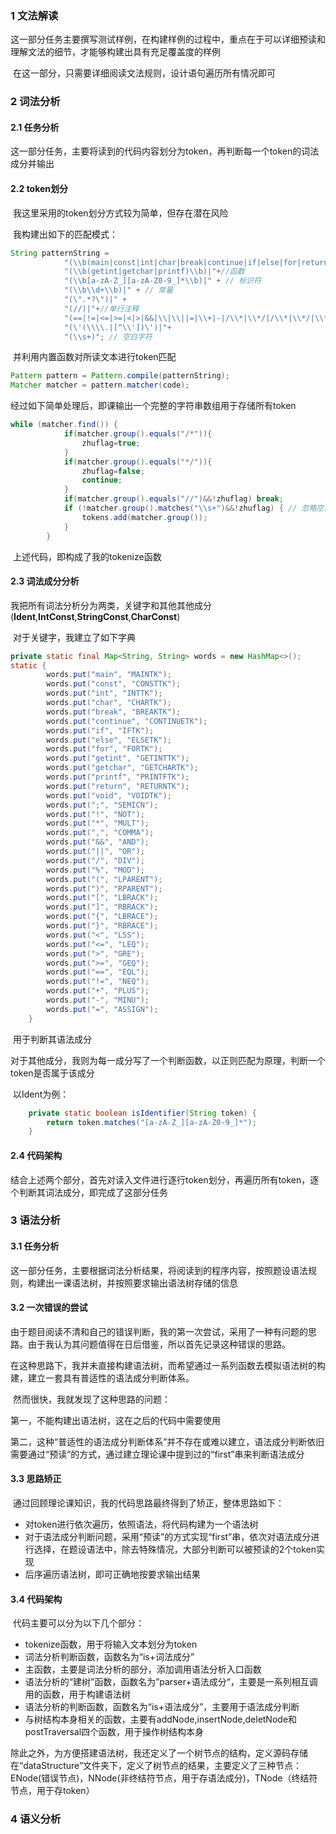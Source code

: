 ### 1 文法解读

​		这一部分任务主要撰写测试样例，在构建样例的过程中，重点在于可以详细预读和理解文法的细节，才能够构建出具有充足覆盖度的样例

​		在这一部分，只需要详细阅读文法规则，设计语句遍历所有情况即可

### 2 词法分析

#### 2.1 任务分析

​		这一部分任务，主要将读到的代码内容划分为token，再判断每一个token的词法成分并输出

#### 2.2 token划分

​		我这里采用的token划分方式较为简单，但存在潜在风险

​		我构建出如下的匹配模式：

```java
String patternString = 
            "(\\b(main|const|int|char|break|continue|if|else|for|return|void|while)\\b)|" + // 关键字
            "(\\b(getint|getchar|printf)\\b)|"+//函数
            "(\\b[a-zA-Z_][a-zA-Z0-9_]*\\b)|" + // 标识符
            "(\\b\\d+\\b)|" + // 常量
            "(\".*?\")|" +
            "(//)|"+//单行注释
            "(==|!=|<=|>=|<|>|&&|\\|\\||=|\\+|-|/\\*|\\*/|/\\*|\\*/|\\*|/|%|\\{|\\}|\\(|\\)|\\[|\\]|;|,|&|!|\\|)|" + // 操作符
            "(\'(\\\\.|[^\\'])\')|"+
            "(\\s+)"; // 空白字符
```

​		并利用内置函数对所读文本进行token匹配

```java
Pattern pattern = Pattern.compile(patternString);
Matcher matcher = pattern.matcher(code);
```

​		经过如下简单处理后，即课输出一个完整的字符串数组用于存储所有token

```java
while (matcher.find()) {
            if(matcher.group().equals("/*")){
                zhuflag=true;
            }
            if(matcher.group().equals("*/")){
                zhuflag=false;
                continue;
            }
            if(matcher.group().equals("//")&&!zhuflag) break;
            if (!matcher.group().matches("\\s+")&&!zhuflag) { // 忽略空白字符
                tokens.add(matcher.group());
            }
        }
```

​			上述代码，即构成了我的tokenize函数

#### 2.3 词法成分分析

​		我把所有词法分析分为两类，关键字和其他其他成分(**Ident**,**IntConst**,**StringConst**,**CharConst**)

​		对于关键字，我建立了如下字典

```java
private static final Map<String, String> words = new HashMap<>();
static {
        words.put("main", "MAINTK");
        words.put("const", "CONSTTK");
        words.put("int", "INTTK");
        words.put("char", "CHARTK");
        words.put("break", "BREAKTK");
        words.put("continue", "CONTINUETK");
        words.put("if", "IFTK");
        words.put("else", "ELSETK");
        words.put("for", "FORTK");
        words.put("getint", "GETINTTK");
        words.put("getchar", "GETCHARTK");
        words.put("printf", "PRINTFTK");
        words.put("return", "RETURNTK");
        words.put("void", "VOIDTK");
        words.put(";", "SEMICN");
        words.put("!", "NOT");
        words.put("*", "MULT");
        words.put(",", "COMMA");
        words.put("&&", "AND");
        words.put("||", "OR");
        words.put("/", "DIV");
        words.put("%", "MOD");
        words.put("(", "LPARENT");
        words.put(")", "RPARENT");
        words.put("[", "LBRACK");
        words.put("]", "RBRACK");
        words.put("{", "LBRACE");
        words.put("}", "RBRACE");
        words.put("<", "LSS");
        words.put("<=", "LEQ");
        words.put(">", "GRE");
        words.put(">=", "GEQ");
        words.put("==", "EQL");
        words.put("!=", "NEQ");
        words.put("+", "PLUS");
        words.put("-", "MINU");
        words.put("=", "ASSIGN");
    }
```

​		用于判断其语法成分

​		对于其他成分，我则为每一成分写了一个判断函数，以正则匹配为原理，判断一个token是否属于该成分

​		以Ident为例：

```java
    private static boolean isIdentifier(String token) {
        return token.matches("[a-zA-Z_][a-zA-Z0-9_]*");
    }
```

#### 2.4 代码架构

​		结合上述两个部分，首先对读入文件进行逐行token划分，再遍历所有token，逐个判断其词法成分，即完成了这部分任务

### 3 语法分析

#### 3.1 任务分析

​		这一部分任务，主要根据词法分析结果，将阅读到的程序内容，按照题设语法规则，构建出一课语法树，并按照要求输出语法树存储的信息

#### 3.2 一次错误的尝试

​		由于题目阅读不清和自己的错误判断，我的第一次尝试，采用了一种有问题的思路。由于我认为其问题值得在日后借鉴，所以首先记录这种错误的思路。

​		在这种思路下，我并未直接构建语法树，而希望通过一系列函数去模拟语法树的构建，建立一套具有普适性的语法成分判断体系。

​		然而很快，我就发现了这种思路的问题：

第一，不能构建出语法树，这在之后的代码中需要使用

第二，这种“普适性的语法成分判断体系”并不存在或难以建立，语法成分判断依旧需要通过“预读”的方式，通过建立理论课中提到过的“first”串来判断语法成分

#### 3.3 思路矫正

​		通过回顾理论课知识，我的代码思路最终得到了矫正，整体思路如下：

- 对token进行依次遍历，依照语法，将代码构建为一个语法树
- 对于语法成分判断问题，采用“预读”的方式实现“first”串，依次对语法成分进行选择，在题设语法中，除去特殊情况，大部分判断可以被预读的2个token实现
- 后序遍历语法树，即可正确地按要求输出结果

#### 3.4 代码架构

​		代码主要可以分为以下几个部分：

- tokenize函数，用于将输入文本划分为token
- 词法分析判断函数，函数名为“is+词法成分”
- 主函数，主要是词法分析的部分，添加调用语法分析入口函数
- 语法分析的“建树”函数，函数名为”parser+语法成分“，主要是一系列相互调用的函数，用于构建语法树
- 语法分析的判断函数，函数名为“is+语法成分”，主要用于语法成分判断
- 与树结构本身相关的函数，主要有addNode,insertNode,deletNode和postTraversal四个函数，用于操作树结构本身

​		除此之外，为方便搭建语法树，我还定义了一个树节点的结构，定义源码存储在“dataStructure”文件夹下，定义了树节点的结果，主要定义了三种节点：ENode(错误节点)，NNode(非终结符节点，用于存语法成分)，TNode（终结符节点，用于存token）

### 4 语义分析

